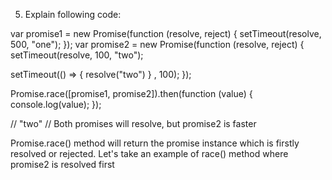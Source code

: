 5. Explain following code:

var promise1 = new Promise(function (resolve, reject) {
  setTimeout(resolve, 500, "one");
});
var promise2 = new Promise(function (resolve, reject) {
  setTimeout(resolve, 100, "two");


  setTimeout(() => { 
      resolve("two") 
    } , 100);
});

Promise.race([promise1, promise2]).then(function (value) {
  console.log(value); 
});



// "two" // Both promises will resolve, but promise2 is faster

Promise.race() method will return the promise instance which is firstly resolved or rejected. Let's take an example of race() method where promise2 is resolved first